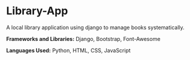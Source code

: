 # Library-App
A local library application using django to manage books systematically.

**Frameworks and Libraries:** Django, Bootstrap, Font-Awesome

**Languages Used:** Python, HTML, CSS, JavaScript
